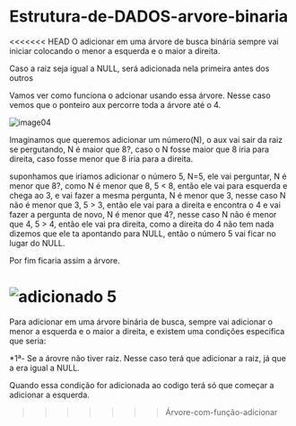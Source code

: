 # Estrutura-de-DADOS-arvore-binaria

<<<<<<< HEAD
O adicionar em uma árvore de busca binária sempre vai iniciar colocando o menor a esquerda e o maior a direita.


Caso a raiz seja igual a NULL, será adicionada nela primeira antes dos outros


Vamos ver como funciona o adcionar usando essa árvore.
Nesse caso vemos que o ponteiro aux percorre toda a árvore até o 4.



![image04](https://user-images.githubusercontent.com/91989796/170873308-01e67ad9-c107-4bc1-8789-999493ac43d2.gif)


Imaginamos que queremos adicionar um número(N), o aux vai sair da raiz se pergutando, N é maior que 8?, caso o N fosse maior que 8 iria para direita, caso fosse
menor que 8 iria para a direita.

suponhamos que iriamos adicionar o número 5, N=5, ele vai perguntar, N é menor que 8?, como N é menor que 8, 5 < 8, então ele vai para esquerda e chega ao 3, e vai fazer a mesma  pergunta, N é menor que 3, nesse caso N não é menor que 3, 5 > 3, então ele vai para a direita e encontra o 4 e vai fazer a pergunta de novo, N é menor que 4?, nesse caso N não é menor que 4, 5 > 4, então ele vai pra direita, como a direita do 4 não tem nada dizemos que ele ta apontando para NULL, então o número 5 vai ficar no lugar do NULL.

Por fim ficaria assim a árvore.


![adicionado 5](https://user-images.githubusercontent.com/91989796/170874902-6eec83ad-9b08-4e85-9d22-71593e1247e1.png)
=======

Para adicionar em uma árvore binária de busca, sempre vai adicionar o menor a esquerda e o maior a direita, e existem uma condições especifica que seria:

*1ª- Se a árovre não tiver raiz. Nesse caso terá que adicionar a raiz, já que a era igual a NULL.

Quando essa condição for adicionada ao codigo terá só que começar a adicionar a esquerda.
>>>>>>> Árvore-com-função-adicionar
